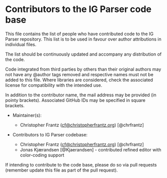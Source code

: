 # Contributors to the IG Parser code base

This file contains the list of people who have contributed code to the IG Parser repository. This list is to be used in favour over author attributions in individual files.

The list should be continuously updated and accompany any distribution of the code.

Code integrated from third parties by others than their original authors may not have any @author tags removed and respective names must not be added to this file. Where libraries are considered, check the associated license for compatibility with the intended use.

In addition to the contributor name, the mail address may be provided (in pointy brackets). Associated GitHub IDs may be specified in square brackets.

* Maintainer(s):
  * Christopher Frantz (cf@christopherfrantz.org) [@chrfrantz]

* Contributors to IG Parser codebase:
  * Christopher Frantz (cf@christopherfrantz.org) [@chrfrantz]
  * Jonas Kjærandsen [@Kjaerandsen] - contributed refined editor with color-coding support

If intending to contribute to the code base, please do so via pull requests (remember update this file as part of the pull request).
